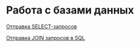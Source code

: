 # Работа с базами данных

[Отправка SELECT-запросов](https://docs.google.com/spreadsheets/d/1E0g30jjYLyWxDvKhDMZgiNsP1PuU69rjaO_x7l644R4/edit?usp=sharing)

[Отправка JOIN запросов в SQL](https://docs.google.com/spreadsheets/d/1XA1t--uhR1ddsFiDQt_kjioQ4ECh5FqWr_3wupYk8aM/edit?usp=sharing)

